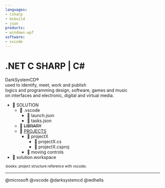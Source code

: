 ```yaml
---
languages:
- csharp
- msbuild
- json
products:
- windows-wpf
software:
- vscode
---
```


# .NET C SHARP | C#
DarkSystemCD®\
used to identify, meet, work and publish\
logics and programming design, software, games and music\
on interfaces and electronic, digital and virtual media.

- :file_folder: SOLUTION
  - :file_folder: .vscode
    - :page_facing_up: launch.json
    - :page_facing_up: tasks.json
  - :file_folder: ~~LIBRARY~~
  - :file_folder: [PROJECTS](https://github.com/DarkSystemCD/.NET_CSHARP/tree/master/PROJECTS "✉ solution\projects folder organization, simulating each project in code samples&#10;thanks for choosing darksystemcd.")
    - :file_folder: projectX
      - :page_facing_up: projectX.cs
      - :page_facing_up: projectX.csproj
    - :open_file_folder: moving controls
- :page_facing_up: solution.workspace

<sub>
:books: project structure reference with vscode;
</sub>

---

@microsoft @vscode @darksystemcd @wdhells
